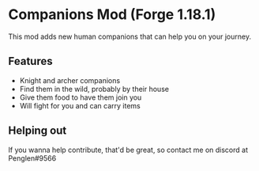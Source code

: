 # Companions Mod (Forge 1.18.1)

This mod adds new human companions that can help you on your journey.

## Features

- Knight and archer companions
- Find them in the wild, probably by their house
- Give them food to have them join you
- Will fight for you and can carry items


## Helping out

If you wanna help contribute, that'd be great, so contact me on discord at Penglen#9566